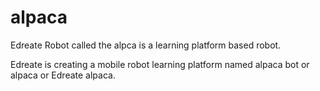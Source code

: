 # alpaca
Edreate Robot called the alpca is a learning platform based robot. 


Edreate is creating a mobile robot learning platform named alpaca bot or alpaca or Edreate alpaca.
